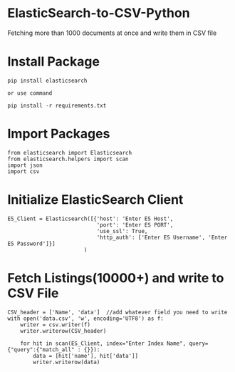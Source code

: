 # ElasticSearch-to-CSV-Python
Fetching more than 1000 documents at once and write them in CSV file

# Install Package
```
pip install elasticsearch 

or use command

pip install -r requirements.txt

```

# Import Packages
```
from elasticsearch import Elasticsearch
from elasticsearch.helpers import scan
import json
import csv
```

# Initialize ElasticSearch Client
```
ES_Client = Elasticsearch([{'host': 'Enter ES Host',
                            'port': 'Enter ES PORT',
                            'use_ssl': True,
                            'http_auth': ['Enter ES Username', 'Enter ES Password']}]
                        )
```

# Fetch Listings(10000+) and write to CSV File
```
CSV_header = ['Name', 'data']  //add whatever field you need to write
with open('data.csv', 'w', encoding='UTF8') as f:
    writer = csv.writer(f)
    writer.writerow(CSV_header)

    for hit in scan(ES_Client, index="Enter Index Name", query={"query":{"match_all" : {}}):
        data = [hit['name'], hit['data']]
        writer.writerow(data)

```


